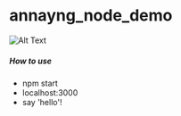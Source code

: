 # annayng_node_demo

![Alt Text](https://raw.githubusercontent.com/WithCampKr/annyang_simple_sample/master/imgs/img_01.png)


##### How to use
- npm start
- localhost:3000
- say 'hello'!
